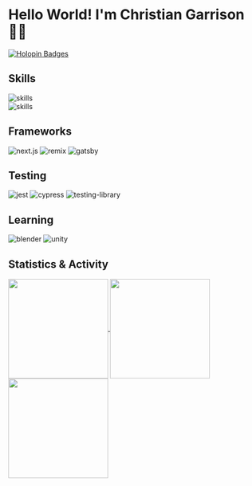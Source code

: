 # Hello World! I'm Christian Garrison 👋🏼

[![Holopin Badges](https://holopin.me/christiangarrison)](https://holopin.io/@christiangarrison)

## Skills

![skills](https://skillicons.dev/icons?i=html,css,sass,js,ts,git&theme=dark)  
![skills](https://skillicons.dev/icons?i=markdown,php,nodejs,react,graphql,github&theme=dark)

## Frameworks

![next.js](https://img.shields.io/badge/next.js-000.svg?style=for-the-badge&logo=next.js&logoColor=white)
![remix](https://img.shields.io/badge/remix-000.svg?style=for-the-badge&logo=remix&logoColor=white)
![gatsby](https://img.shields.io/badge/gatsby-000.svg?style=for-the-badge&logo=gatsby&logoColor=663399)

## Testing

![jest](https://img.shields.io/badge/jest-000.svg?style=for-the-badge&logo=jest&logoColor=B2405D)
![cypress](https://img.shields.io/badge/cypress-000.svg?style=for-the-badge&logo=cypress&logoColor=69D3A8)
![testing-library](https://img.shields.io/badge/testing--library-000.svg?style=for-the-badge&logo=testing-library&logoColor=FB4544)

## Learning

![blender](https://img.shields.io/badge/blender-000.svg?style=for-the-badge&logo=blender)
![unity](https://img.shields.io/badge/unity-000.svg?style=for-the-badge&logo=unity)

## Statistics & Activity

<a href="https://streak-stats.demolab.com">
  <img height=200 align="center" src="https://streak-stats.demolab.com/?user=Christian-Garrison&theme=dracula" />
</a>
<a href="https://github.com/anuraghazra/github-readme-stats">
  <img height=200 align="center" src="https://github-readme-stats.christian-garrison.vercel.app/api?username=Christian-Garrison&count_private=true&theme=dracula" />
</a>
<a href="https://github.com/anuraghazra/github-readme-stats">
  <img height=200 align="center" src="https://github-readme-stats.christian-garrison.vercel.app/api/top-langs/?username=Christian-Garrison&count_private=true&langs_count=8&size_weight=0.5&count_weight=0.5&layout=compact&theme=dracula" />
</a>
